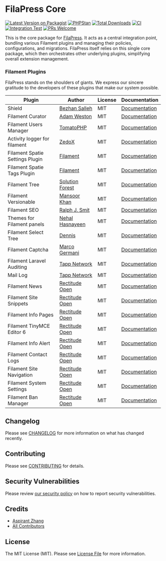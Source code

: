 # FilaPress Core

[![Latest Version on Packagist](https://img.shields.io/packagist/v/rectitude-open/filapress-core.svg?style=flat-square)](https://packagist.org/packages/rectitude-open/filapress-core)
[![PHPStan](https://img.shields.io/badge/PHPStan-level%205-brightgreen)](https://phpstan.org/)
[![Total Downloads](https://img.shields.io/packagist/dt/rectitude-open/filapress-core.svg?style=flat-square)](https://packagist.org/packages/rectitude-open/filapress-core)
[![CI](https://github.com/rectitude-open/filapress-core/actions/workflows/ci.yml/badge.svg)](https://github.com/rectitude-open/filapress-core/actions/workflows/ci.yml)
[![Integration Test](https://github.com/rectitude-open/filapress-core/actions/workflows/integration-test.yml/badge.svg)](https://github.com/rectitude-open/filapress-core/actions/workflows/integration-test.yml)
[![PRs Welcome](https://img.shields.io/badge/PRs-welcome-brightgreen.svg?style=flat-square)](https://github.com/rectitude-open/filapress-core/pulls)

This is the core package for [FilaPress](https://github.com/rectitude-open/filapress). It acts as a central integration point, bundling various Filament plugins and managing their policies, configurations, and migrations. FilaPress itself relies on this single core package, which then orchestrates other underlying plugins, simplifying overall extension management.

### Filament Plugins

FilaPress stands on the shoulders of giants. We express our sincere gratitude to the developers of these plugins that make our system possible.

| Plugin                          | Author                                               | License | Documentation                                                                  |
| ------------------------------- | ---------------------------------------------------- | ------- | ------------------------------------------------------------------------------ |
| Shield                          | [Bezhan Salleh](https://github.com/bezhanSalleh)     | MIT     | [Documentation](https://github.com/bezhansalleh/filament-shield)               |
| Filament Curator                | [Adam Weston](https://github.com/awcodes)            | MIT     | [Documentation](https://github.com/awcodes/filament-curator)                   |
| Filament Users Manager          | [TomatoPHP](https://github.com/tomatophp)            | MIT     | [Documentation](https://github.com/tomatophp/filament-users)                   |
| Activity logger for filament    | [ZedoX](https://github.com/Z3d0X)                    | MIT     | [Documentation](https://github.com/z3d0x/filament-logger)                      |
| Filament Spatie Settings Plugin | [Filament](https://github.com/filamentphp)           | MIT     | [Documentation](https://github.com/filamentphp/spatie-laravel-settings-plugin) |
| Filament Spatie Tags Plugin     | [Filament](https://github.com/filamentphp)           | MIT     | [Documentation](https://github.com/filamentphp/spatie-laravel-tags-plugin)     |
| Filament Tree                   | [Solution Forest](https://github.com/solutionforest) | MIT     | [Documentation](https://github.com/solutionforest/filament-tree)               |
| Filament Versionable            | [Mansoor Khan](https://github.com/mansoorkhan96)     | MIT     | [Documentation](https://github.com/mansoorkhan96/filament-versionable)         |
| Filament SEO                    | [Ralph J. Smit](https://github.com/ralphjsmit)       | MIT     | [Documentation](https://github.com/ralphjsmit/laravel-filament-seo)            |
| Themes for Filament panels      | [Nehal Hasnayeen](https://github.com/Hasnayeen)      | MIT     | [Documentation](https://github.com/hasnayeen/themes)                           |
| Filament Select Tree            | [Dennis](https://github.com/CodeWithDennis)          | MIT     | [Documentation](https://github.com/solutionforest/filament-tree)               |
| Filament Captcha                | [Marco Germani](https://github.com/marcogermani87)   | MIT     | [Documentation](https://github.com/marcogermani87/filament-captcha)            |
| Filament Laravel Auditing       | [Tapp Network](https://github.com/TappNetwork)       | MIT     | [Documentation](https://github.com/TappNetwork/filament-auditing)              |
| Mail Log                        | [Tapp Network](https://github.com/TappNetwork)       | MIT     | [Documentation](https://github.com/TappNetwork/filament-maillog)               |
| Filament News                   | [Rectitude Open](https://github.com/rectitude-open)  | MIT     | [Documentation](https://github.com/rectitude-open/filament-news)               |
| Filament Site Snippets          | [Rectitude Open](https://github.com/rectitude-open)  | MIT     | [Documentation](https://github.com/rectitude-open/filament-site-snippets)      |
| Filament Info Pages             | [Rectitude Open](https://github.com/rectitude-open)  | MIT     | [Documentation](https://github.com/rectitude-open/filament-info-pages)         |
| Filament TinyMCE Editor 6       | [Rectitude Open](https://github.com/rectitude-open)  | MIT     | [Documentation](https://github.com/rectitude-open/filament-tinyeditor-6)       |
| Filament Info Alert             | [Rectitude Open](https://github.com/rectitude-open)  | MIT     | [Documentation](https://github.com/rectitude-open/filament-info-alert)         |
| Filament Contact Logs           | [Rectitude Open](https://github.com/rectitude-open)  | MIT     | [Documentation](https://github.com/rectitude-open/filament-contact-logs)       |
| Filament Site Navigation        | [Rectitude Open](https://github.com/rectitude-open)  | MIT     | [Documentation](https://github.com/rectitude-open/filament-site-navigation)    |
| Filament System Settings        | [Rectitude Open](https://github.com/rectitude-open)  | MIT     | [Documentation](https://github.com/rectitude-open/filament-system-settings)    |
| Filament Ban Manager            | [Rectitude Open](https://github.com/rectitude-open)  | MIT     | [Documentation](https://github.com/rectitude-open/filament-ban-manager)        |

## Changelog

Please see [CHANGELOG](CHANGELOG.md) for more information on what has changed recently.

## Contributing

Please see [CONTRIBUTING](CONTRIBUTING.md) for details.

## Security Vulnerabilities

Please review [our security policy](../../security/policy) on how to report security vulnerabilities.

## Credits

-   [Aspirant Zhang](https://github.com/aspirantzhang)
-   [All Contributors](../../contributors)

## License

The MIT License (MIT). Please see [License File](LICENSE.md) for more information.
